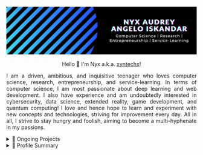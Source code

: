 <p align="center">
  <a href="https://xyntechx.com/">
    <img src="https://github.com/xyntechx/xyntechx/blob/master/nyx-intro.png" alt="Nyx Banner" width="600"/>
  </a>
</p>

<p align="center">Hello 👋 I'm Nyx a.k.a. <a href="https://xyntechx.com/">xyntechx</a>!</p>

<p align="justify">
I am a driven, ambitious, and inquisitive teenager who loves computer science, research, entrepreneurship, and service-learning. In terms of computer science, I am most passionate about deep learning and web development. I also have experience and am undoubtedly interested in cybersecurity, data science, extended reality, game development, and quantum computing! I love and hence hope to learn and experiment with new concepts and technologies, striving for improvement every day. All in all, I strive to stay hungry and foolish, aiming to become a multi-hyphenate in my passions.
</p>

<details>
  <summary>🚀 Ongoing Projects</summary>
  
  <p align="center">
  <a href="https://github.com/xyntechx/NexLiber">
    <img src="https://github-readme-stats.vercel.app/api/pin/?username=xyntechx&repo=NexLiber&theme=vision-friendly-dark" alt="NexLiber Card" width="300"/>
  </a>
  <br/>
  <a href="https://github.com/xyntechx/TEDxRI">
    <img src="https://github-readme-stats.vercel.app/api/pin/?username=xyntechx&repo=TEDxRI&theme=vision-friendly-dark" alt="TEDxRI Card" width="300"/>
  </a>
</p>
</details>

<details>
  <summary>🔖 Profile Summary</summary>
  
  <p align="center">
  <a href="https://github.com/xyntechx">
    <img src="https://github-readme-stats.vercel.app/api/?username=xyntechx&show_icons=true&include_all_commits=true&theme=vision-friendly-dark" alt="Profile Card" width="300"/>
  </a>
  <br/>
  <a href="https://github.com/xyntechx">
    <img src="https://github-readme-streak-stats.herokuapp.com?user=xyntechx&theme=vision-friendly-dark&stroke=5CB8DD&ring=5CB8DD" alt="Streaks Card" width="300"/>
  </a>
  <br/>
  <a href="https://github.com/xyntechx">
    <img src="https://github-readme-stats.vercel.app/api/top-langs/?username=xyntechx&hide=ShaderLab,HLSL&langs_count=10&layout=compact&theme=vision-friendly-dark" alt="Languages Card" width="300"/>
  </a>
</p>
</details>
